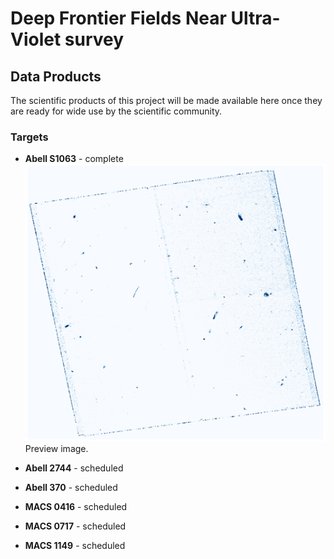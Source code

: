 # Deep Frontier Fields Near Ultra-Violet survey

## Data Products

The scientific products of this project will be made available here once they are ready for wide use by the scientific community.

### Targets

- **Abell S1063** - complete
![FIELD IMAGE](assets/images/AS1063.png)
Preview image.

- **Abell 2744** - scheduled
- **Abell 370** - scheduled
- **MACS 0416** - scheduled
- **MACS 0717** - scheduled
- **MACS 1149** - scheduled
